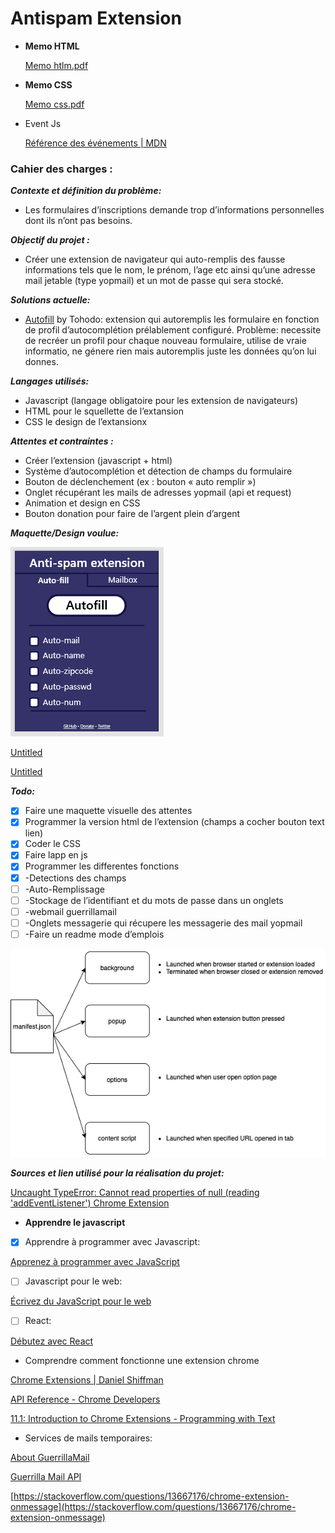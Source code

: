 # Antispam Extension

- **Memo HTML**
    
    [Memo htlm.pdf](Antispam%20Extension%20fe60ee499cf74296815c97007a7ea738/Memo_htlm.pdf)
    
- **Memo CSS**
    
    [Memo css.pdf](Antispam%20Extension%20fe60ee499cf74296815c97007a7ea738/Memo_css.pdf)
    
- Event Js
    
    [Référence des événements | MDN](https://developer.mozilla.org/fr/docs/Web/Events)
    

### Cahier des charges :

***Contexte et définition du problème:***

- Les formulaires d’inscriptions demande trop d’informations personnelles dont ils n’ont pas besoins.

***Objectif du projet :***

- Créer une extension de navigateur qui auto-remplis des fausse informations tels que le nom, le prénom, l’age etc ainsi qu’une adresse mail jetable (type yopmail) et un mot de passe qui sera stocké.

***Solutions actuelle:***

- [Autofill](https://chrome.google.com/webstore/detail/autofill/nlmmgnhgdeffjkdckmikfpnddkbbfkkk) by Tohodo: extension qui autoremplis les formulaire en fonction de profil d’autocomplétion prélablement configuré. Problème: necessite de recréer un profil pour chaque nouveau formulaire, utilise de vraie informatio, ne génere rien mais autoremplis juste les données qu’on lui donnes.

***Langages utilisés:***

- Javascript (langage obligatoire pour les extension de navigateurs)
- HTML pour le squellette de l’extansion
- CSS le design de l’extansionx

***Attentes et contraintes :***

- Créer l’extension (javascript + html)
- Système d’autocomplétion et détection de champs du formulaire
- Bouton de déclenchement (ex : bouton « auto remplir »)
- Onglet récupérant les mails de adresses yopmail (api et request)
- Animation et design en CSS
- Bouton donation pour faire de l’argent plein d’argent

***Maquette/Design voulue:***

![Untitled](Antispam%20Extension%20fe60ee499cf74296815c97007a7ea738/Untitled.png)

[Untitled](Antispam%20Extension%20fe60ee499cf74296815c97007a7ea738/Untitled%201.png)

[Untitled](Antispam%20Extension%20fe60ee499cf74296815c97007a7ea738/Untitled%202.png)

***Todo:***

- [x]  Faire une maquette visuelle des attentes
- [x]  Programmer la version html de l’extension (champs a cocher bouton text lien)
- [x]  Coder le CSS
- [x]  Faire lapp en js
- [x]  Programmer les differentes fonctions
- [x]  -Detections des champs
- [ ]  -Auto-Remplissage
- [ ]  -Stockage de l’identifiant et du mots de passe dans un onglets
- [ ]  -webmail guerrillamail
- [ ]  -Onglets messagerie qui récupere les messagerie des mail yopmail
- [ ]  -Faire un readme mode d’emplois

![Untitled](Antispam%20Extension%20fe60ee499cf74296815c97007a7ea738/Untitled%203.png)

***Sources et lien utilisé pour la réalisation du projet:***

[Uncaught TypeError: Cannot read properties of null (reading 'addEventListener') Chrome Extension](https://stackoverflow.com/questions/70052292/uncaught-typeerror-cannot-read-properties-of-null-reading-addeventlistener)

[](https://javascript.plainenglish.io/creating-a-chrome-extension-with-react-d92db20550cb)

- **Apprendre le javascript**
- [x]  Apprendre à programmer avec Javascript:

[Apprenez à programmer avec JavaScript](https://openclassrooms.com/fr/courses/6175841-apprenez-a-programmer-avec-javascript)

- [ ]  Javascript pour le web:

[Écrivez du JavaScript pour le web](https://openclassrooms.com/fr/courses/5543061-ecrivez-du-javascript-pour-le-web)

- [ ]  React:

[Débutez avec React](https://openclassrooms.com/fr/courses/7008001-debutez-avec-react)

- Comprendre comment fonctionne une extension chrome

[Chrome Extensions | Daniel Shiffman](https://shiffman.net/a2z/chrome-ext/)

[API Reference - Chrome Developers](https://developer.chrome.com/docs/extensions/reference/)

[11.1: Introduction to Chrome Extensions - Programming with Text](https://www.youtube.com/watch?v=hkOTAmmuv_4&list=PLRqwX-V7Uu6bL9VOMT65ahNEri9uqLWfS)

- Services de mails temporaires:

[About GuerrillaMail](https://www.guerrillamail.com/about)

[Guerrilla Mail API](https://docs.google.com/document/d/1Qw5KQP1j57BPTDmms5nspe-QAjNEsNg8cQHpAAycYNM/edit?hl=en)

[https://stackoverflow.com/questions/13667176/chrome-extension-onmessage](https://stackoverflow.com/questions/13667176/chrome-extension-onmessage)
